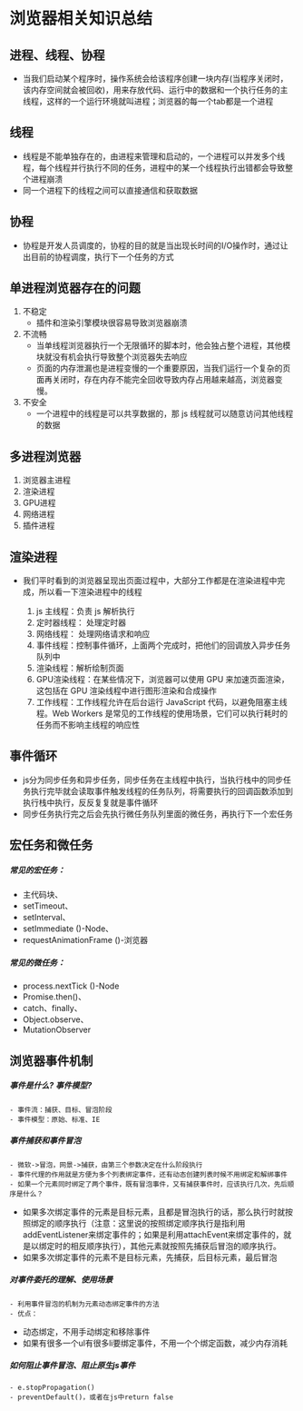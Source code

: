 # 浏览器相关知识总结

## 进程、线程、协程
- 当我们启动某个程序时，操作系统会给该程序创建一块内存(当程序关闭时，该内存空间就会被回收)，用来存放代码、运行中的数据和一个执行任务的主线程，这样的一个运行环境就叫进程；浏览器的每一个tab都是一个进程

## 线程
- 线程是不能单独存在的，由进程来管理和启动的，一个进程可以并发多个线程，每个线程并行执行不同的任务，进程中的某一个线程执行出错都会导致整个进程崩溃
- 同一个进程下的线程之间可以直接通信和获取数据

## 协程
- 协程是开发人员调度的，协程的目的就是当出现长时间的I/O操作时，通过让出目前的协程调度，执行下一个任务的方式

##  单进程浏览器存在的问题
1. 不稳定
    - 插件和渲染引擎模块很容易导致浏览器崩溃
2. 不流畅
    - 当单线程浏览器执行一个无限循环的脚本时，他会独占整个进程，其他模块就没有机会执行导致整个浏览器失去响应
    - 页面的内存泄漏也是进程变慢的一个重要原因，当我们运行一个复杂的页面再关闭时，存在内存不能完全回收导致内存占用越来越高，浏览器变慢。
3. 不安全
    - 一个进程中的线程是可以共享数据的，那 js 线程就可以随意访问其他线程的数据


## 多进程浏览器
1. 浏览器主进程
2. 渲染进程
3. GPU进程
4. 网络进程
5. 插件进程

## 渲染进程

- 我们平时看到的浏览器呈现出页面过程中，大部分工作都是在渲染进程中完成，所以看一下渲染进程中的线程

    1. js 主线程：负责 js 解析执行
    2. 定时器线程： 处理定时器
    3. 网络线程： 处理网络请求和响应
    4. 事件线程：控制事件循环，上面两个完成时，把他们的回调放入异步任务队列中
    5. 渲染线程：解析绘制页面
    6. GPU渲染线程：在某些情况下，浏览器可以使用 GPU 来加速页面渲染，这包括在 GPU 渲染线程中进行图形渲染和合成操作
    7. 工作线程：工作线程允许在后台运行 JavaScript 代码，以避免阻塞主线程。Web Workers 是常见的工作线程的使用场景，它们可以执行耗时的任务而不影响主线程的响应性


## 事件循环
- js分为同步任务和异步任务，同步任务在主线程中执行，当执行栈中的同步任务执行完毕就会读取事件触发线程的任务队列，将需要执行的回调函数添加到执行栈中执行，反反复复就是事件循环
- 同步任务执行完之后会先执行微任务队列里面的微任务，再执行下一个宏任务

## 宏任务和微任务
##### 常见的宏任务：
- 主代码块、
- setTimeout、
- setInterval、
- setImmediate ()-Node、
- requestAnimationFrame ()-浏览器
##### 常见的微任务：
- process.nextTick ()-Node
- Promise.then()、
- catch、finally、
- Object.observe、
- MutationObserver


## 浏览器事件机制

##### 事件是什么? 事件模型?
    - 事件流：捕获、目标、冒泡阶段
    - 事件模型：原始、标准、IE
##### 事件捕获和事件冒泡
    - 微软->冒泡，网景->捕获，由第三个参数决定在什么阶段执行
    - 事件代理的作用就是方便为多个列表绑定事件，还有动态创建列表时候不用绑定和解绑事件
    - 如果一个元素同时绑定了两个事件，既有冒泡事件，又有捕获事件时，应该执行几次，先后顺序是什么？ 
- 如果多次绑定事件的元素是目标元素，且都是冒泡执行的话，那么执行时就按照绑定的顺序执行（注意：这里说的按照绑定顺序执行是指利用addEventListener来绑定事件的；如果是利用attachEvent来绑定事件的，就是以绑定时的相反顺序执行），其他元素就按照先捕获后冒泡的顺序执行。
- 如果多次绑定事件的元素不是目标元素，先捕获，后目标元素，最后冒泡
##### 对事件委托的理解、使用场景
    - 利用事件冒泡的机制为元素动态绑定事件的方法
    - 优点： 
- 动态绑定，不用手动绑定和移除事件
- 如果有很多一个ul有很多li要绑定事件，不用一个个绑定函数，减少内存消耗
##### 如何阻止事件冒泡、阻止原生js事件
    - e.stopPropagation()
    - preventDefault()，或者在js中return false
